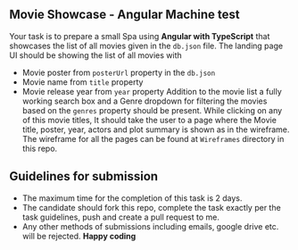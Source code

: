 ## Movie Showcase - Angular Machine test

Your task is to prepare a small Spa using **Angular with TypeScript** that showcases the list of all movies given in the `db.json` file. The landing page UI should be showing the list of all movies with 

 - Movie poster from `posterUrl` property in the `db.json`
 - Movie name from `title` property
 -  Movie release year from `year` property
  Addition to the movie list a fully working search box and a Genre dropdown for filtering the movies based on the `genres` property should be present.
  While clicking on any of this movie titles, It should take the user to a page where the Movie title, poster, year, actors and plot summary is shown as in the wireframe. 
  The wireframe for all the pages can be found at `Wireframes` directory in this repo.
 ## Guidelines for submission
 
 - The maximum time for the completion of this task is 2 days.
 - The candidate should fork this repo, complete the task exactly per the task guidelines, push and create a pull request to me.
 - Any other methods of submissions including emails, google drive etc. will be rejected.
**Happy coding** 
 
  